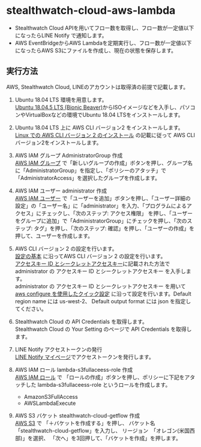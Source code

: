 # stealthwatch-cloud-aws-lambda

* Stealthwatch Cloud APIを用いてフロー数を取得し、フロー数が一定値以下になったらLINE Notify で通知します。
* AWS EventBridgeからAWS Lambdaを定期実行し、フロー数が一定値以下になったらAWS S3にファイルを作成し、現在の状態を保存します。

## 実行方法
AWS, Stealthwatch Cloud, LINEのアカウントは取得済の前提で記載します。

1. Ubuntu 18.04 LTS 環境を用意します。  
[Ubuntu 18.04.5 LTS (Bionic Beaver)](https://releases.ubuntu.com/18.04.5/)からISOイメージなどを入手し、パソコンやVirtualBoxなどの環境でUbuntu 18.04 LTSをインストールします。

1. Ubuntu 18.04 LTS 上に AWS CLI バージョン2 をインストールします。  
[Linux での AWS CLI バージョン 2 のインストール](https://docs.aws.amazon.com/ja_jp/cli/latest/userguide/install-cliv2-linux.html) の記載に従って AWS CLI バージョン2をインストールします。

1. AWS IAM グループ AdministratorGroup 作成  
[AWS IAM グループ](https://console.aws.amazon.com/iam/home#/groups) で「新しいグループの作成」ボタンを押し、グループ名に「AdministratorGroup」を指定し、「ポリシーのアタッチ」で「AdministratorAccess」を選択したグループを作成します。

1. AWS IAM ユーザー administrator 作成  
[AWS IAM ユーザー](https://console.aws.amazon.com/iam/home#/users) で「ユーザーを追加」ボタンを押し、「ユーザー詳細の設定」の「ユーザー名」に「administrator」を入力、「プログラムによるアクセス」にチェックし、「次のステップ: アクセス権限」
を押し、「ユーザーをグループに追加」で「AdministratorGroup」にチェックを押し、「次のステップ: タグ」を押し、「次のステップ: 確認」を押し、「ユーザーの作成」を押して、ユーザーを作成します。

1. AWS CLI バージョン 2 の設定を行います。  
[設定の基本](https://docs.aws.amazon.com/ja_jp/cli/latest/userguide/cli-configure-quickstart.html) に沿ってAWS CLI バージョン 2 の設定を行います。  
[アクセスキー ID とシークレットアクセスキー](https://docs.aws.amazon.com/ja_jp/cli/latest/userguide/cli-configure-quickstart.html#cli-configure-quickstart-creds)に記載された方法で administrator の アクセスキー ID とシークレットアクセスキー を入手します。  
administrator の アクセスキー ID とシークレットアクセスキー を用いて[aws configure を使用したクイック設定](https://docs.aws.amazon.com/ja_jp/cli/latest/userguide/cli-configure-quickstart.html#cli-configure-quickstart-config) に沿って設定を行います。Default region name には us-west-2、 Default output format には json を指定してください。

1. Stealthwatch Cloud の API Credentials を取得します。  
Stealthwatch Cloud の Your Setting のページで API Credentials を取得します。

1. LINE Notify アクセストークンの発行  
[LINE Notify マイページ](https://notify-bot.line.me/ja/)でアクセストークンを発行します。

1. AWS IAM ロール lambda-s3fullaceess-role 作成  
[AWS IAM ロール](https://console.aws.amazon.com/iam/home?#/roles) で
「ロールの作成」ボタンを押し、ポリシーに下記をアタッチした lambda-s3fullaceess-role というロールを作成します。
    * AmazonS3FullAccess  
    * AWSLambdaExecute  

1. AWS S3 バケット stealthwatch-cloud-getflow 作成  
[AWS S3](https://s3.console.aws.amazon.com/s3/home) で
「＋バケットを作成する」を押し、
バケット名 「stealthwatch-cloud-getflow」を入力し、
リージョン　「オレゴン(米国西部)」を選択、
「次へ」を3回押して、「バケットを作成」を押します。
